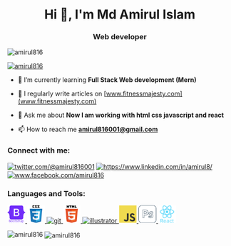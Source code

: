 <h1 align="center">Hi 👋, I'm Md Amirul Islam</h1>
<h3 align="center">Web developer</h3>

<p align="left"> <img src="https://komarev.com/ghpvc/?username=amirul816&label=Profile%20views&color=0e75b6&style=flat" alt="amirul816" /> </p>

<p align="left"> <a href="https://github.com/ryo-ma/github-profile-trophy"><img src="https://github-profile-trophy.vercel.app/?username=amirul816" alt="amirul816" /></a> </p>

- 🌱 I’m currently learning **Full Stack Web development (Mern)**

- 📝 I regularly write articles on [www.fitnessmajesty.com](www.fitnessmajesty.com)

- 💬 Ask me about **Now I am working with html css javascript and react**

- 📫 How to reach me **amirul816001@gmail.com**

<h3 align="left">Connect with me:</h3>
<p align="left">
<a href="https://twitter.com/twitter.com/@amirul816001" target="blank"><img align="center" src="https://raw.githubusercontent.com/rahuldkjain/github-profile-readme-generator/master/src/images/icons/Social/twitter.svg" alt="twitter.com/@amirul816001" height="30" width="40" /></a>
<a href="https://linkedin.com/in/https://www.linkedin.com/in/amirul8/" target="blank"><img align="center" src="https://raw.githubusercontent.com/rahuldkjain/github-profile-readme-generator/master/src/images/icons/Social/linked-in-alt.svg" alt="https://www.linkedin.com/in/amirul8/" height="30" width="40" /></a>
<a href="https://fb.com/www.facebook.com/amirul816" target="blank"><img align="center" src="https://raw.githubusercontent.com/rahuldkjain/github-profile-readme-generator/master/src/images/icons/Social/facebook.svg" alt="www.facebook.com/amirul816" height="30" width="40" /></a>
</p>

<h3 align="left">Languages and Tools:</h3>
<p align="left"> <a href="https://getbootstrap.com" target="_blank" rel="noreferrer"> <img src="https://raw.githubusercontent.com/devicons/devicon/master/icons/bootstrap/bootstrap-plain-wordmark.svg" alt="bootstrap" width="40" height="40"/> </a> <a href="https://www.w3schools.com/css/" target="_blank" rel="noreferrer"> <img src="https://raw.githubusercontent.com/devicons/devicon/master/icons/css3/css3-original-wordmark.svg" alt="css3" width="40" height="40"/> </a> <a href="https://git-scm.com/" target="_blank" rel="noreferrer"> <img src="https://www.vectorlogo.zone/logos/git-scm/git-scm-icon.svg" alt="git" width="40" height="40"/> </a> <a href="https://www.w3.org/html/" target="_blank" rel="noreferrer"> <img src="https://raw.githubusercontent.com/devicons/devicon/master/icons/html5/html5-original-wordmark.svg" alt="html5" width="40" height="40"/> </a> <a href="https://www.adobe.com/in/products/illustrator.html" target="_blank" rel="noreferrer"> <img src="https://www.vectorlogo.zone/logos/adobe_illustrator/adobe_illustrator-icon.svg" alt="illustrator" width="40" height="40"/> </a> <a href="https://developer.mozilla.org/en-US/docs/Web/JavaScript" target="_blank" rel="noreferrer"> <img src="https://raw.githubusercontent.com/devicons/devicon/master/icons/javascript/javascript-original.svg" alt="javascript" width="40" height="40"/> </a> <a href="https://www.photoshop.com/en" target="_blank" rel="noreferrer"> <img src="https://raw.githubusercontent.com/devicons/devicon/master/icons/photoshop/photoshop-line.svg" alt="photoshop" width="40" height="40"/> </a> <a href="https://reactjs.org/" target="_blank" rel="noreferrer"> <img src="https://raw.githubusercontent.com/devicons/devicon/master/icons/react/react-original-wordmark.svg" alt="react" width="40" height="40"/> </a> </p>

<p><img align="left" src="https://github-readme-stats.vercel.app/api/top-langs?username=amirul816&show_icons=true&locale=en&layout=compact" alt="amirul816" /></p>

<p>&nbsp;<img align="center" src="https://github-readme-stats.vercel.app/api?username=amirul816&show_icons=true&locale=en" alt="amirul816" /></p>

